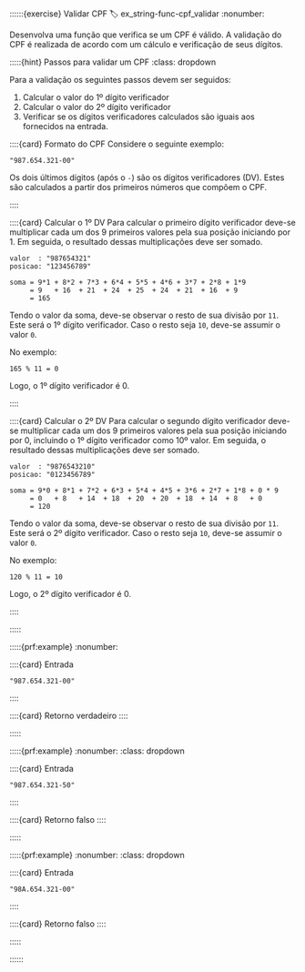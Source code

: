 ::::::{exercise} Validar CPF
:label: ex_string-func-cpf_validar
:nonumber:

Desenvolva uma função que verifica se um CPF é válido. A validação do CPF é realizada de acordo com um cálculo e verificação de seus dígitos. 

:::::{hint} Passos para validar um CPF
:class: dropdown

Para a validação os seguintes passos devem ser seguidos:

1. Calcular o valor do 1º dígito verificador
1. Calcular o valor do 2º dígito verificador
1. Verificar se os dígitos verificadores calculados são iguais aos fornecidos na entrada.


::::{card} Formato do CPF
Considere o seguinte exemplo:
```
"987.654.321-00"
```

Os dois últimos dígitos (após o `-`) são os dígitos verificadores (DV). Estes são calculados a partir dos primeiros números que compõem o CPF.

::::

::::{card} Calcular o 1º DV
Para calcular o primeiro dígito verificador deve-se multiplicar cada um dos 9 primeiros valores pela sua posição iniciando por 1. Em seguida, o resultado dessas multiplicações deve ser somado.

```
valor  : "987654321"
posicao: "123456789"

soma = 9*1 + 8*2 + 7*3 + 6*4 + 5*5 + 4*6 + 3*7 + 2*8 + 1*9 
     = 9   + 16  + 21  + 24  + 25  + 24  + 21  + 16  + 9
     = 165
```

Tendo o valor da soma, deve-se observar o resto de sua divisão por `11`. Este será o 1º dígito verificador. Caso o resto seja `10`, deve-se assumir o valor `0`.

No exemplo:

```
165 % 11 = 0
```

Logo, o 1º dígito verificador é 0.

::::

::::{card} Calcular o 2º DV
Para calcular o segundo dígito verificador deve-se multiplicar cada um dos 9 primeiros valores pela sua posição iniciando por 0, incluindo o 1º dígito verificador como 10º valor. Em seguida, o resultado dessas multiplicações deve ser somado.

```
valor  : "9876543210"
posicao: "0123456789"

soma = 9*0 + 8*1 + 7*2 + 6*3 + 5*4 + 4*5 + 3*6 + 2*7 + 1*8 + 0 * 9
     = 0   + 8   + 14  + 18  + 20  + 20  + 18  + 14  + 8   + 0
     = 120
```

Tendo o valor da soma, deve-se observar o resto de sua divisão por `11`. Este será o 2º dígito verificador. Caso o resto seja `10`, deve-se assumir o valor `0`.

No exemplo:

```
120 % 11 = 10
```

Logo, o 2º dígito verificador é 0.

::::


:::::

:::::{prf:example}
:nonumber:
<!-- :class: dropdown -->

::::{card} Entrada
```
"987.654.321-00"
```
::::

::::{card} Retorno
verdadeiro
::::

:::::

:::::{prf:example}
:nonumber:
:class: dropdown

::::{card} Entrada
```
"987.654.321-50"
```
::::

::::{card} Retorno
falso
::::

:::::

:::::{prf:example}
:nonumber:
:class: dropdown

::::{card} Entrada
```
"98A.654.321-00"
```
::::

::::{card} Retorno
falso
::::

:::::

::::::